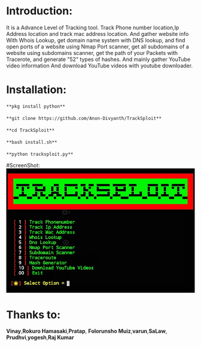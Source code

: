 # Introduction:
It is a Advance Level of Tracking tool. Track
Phone number location,Ip Address location and 
track mac address location. And gather website info
With Whois Lookup, get domain name system with 
DNS lookup, and find open ports of a website using 
Nmap Port scanner, get all subdomains of a website
using subdomains scanner, get the path of your
Packets with Tracerote, and generate "52" types
of hashes. And mainly gather YouTube video information
And download YouTube videos with youtube downloader.

# Installation:
```
**pkg install python**

**git clone https://github.com/Anon-Divyanth/TrackSploit**

**cd TrackSploit**

**bash install.sh**

**python tracksploit.py**
```
#ScreenShot:
![alt text](https://github.com/Anon-Divyanth/TrackSploit/blob/main/core/Screenshot_2021_0314_190541-01.jpeg)

# Thanks to:
**Vinay**,**Rokuro Hamasaki**,**Pratap**,
**Folorunsho Muiz**,**varun**,**SaLaw**,
**Prudhvi**,**yogesh**,**Raj Kumar**
